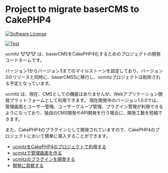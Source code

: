 # Project to migrate baserCMS to CakePHP4

<a href="LICENSE" target="_blank">
    <img alt="Software License" src="https://img.shields.io/badge/license-MIT-brightgreen.svg?style=flat-square">
</a>

[![Test](https://github.com/baserproject/ucmitz/actions/workflows/test.yml/badge.svg?branch=dev)](https://github.com/baserproject/ucmitz/actions/workflows/test.yml)    



ucmitz 🐮🐮🐮 は、baserCMSをCakePHP4化するためのプロジェクトの開発コードネームです。  

バージョン1からバージョン3までのマイルストーンを設定しており、バージョン3のリリースと同時に、baserCMS5に移行し、ucmitzプロジェクトは削除される予定となっています。

ucmitz は、現在、CMSとしての機能はありませんが、Webアプリケーション開発プラットフォームとして利用できます。
現在開発中のバージョン1.0.0では、管理画面とユーザー管理、ユーザーグループ管理、プラグイン管理が利用できるようになっており、独自のCMS開発やAPI開発を行う場合に、開発工数を短縮できます。

また、CakePHP4のプラグインとして開発されていますので、CakePHP4のプロジェクトにおいて簡単に導入することができます。

- [ucmitzをCakePHP4のプロジェクトで利用する](https://github.com/baserproject/ucmitz/wiki/ucmitz%E3%82%92CakePHP4%E3%81%AE%E3%83%97%E3%83%AD%E3%82%B8%E3%82%A7%E3%82%AF%E3%83%88%E3%81%A7%E5%88%A9%E7%94%A8%E3%81%99%E3%82%8B)
- [ucmitzで管理画面を作る](https://github.com/baserproject/ucmitz/wiki/ucmitz%E3%81%A7%E7%AE%A1%E7%90%86%E7%94%BB%E9%9D%A2%E3%82%92%E4%BD%9C%E3%82%8B)
- [ucmitzのプラグインを開発する](https://github.com/baserproject/ucmitz/wiki/ucmitz%E3%81%AE%E3%83%97%E3%83%A9%E3%82%B0%E3%82%A4%E3%83%B3%E3%82%92%E9%96%8B%E7%99%BA%E3%81%99%E3%82%8B)
- [開発に貢献する](https://github.com/baserproject/ucmitz/blob/dev/.github/CONTRIBUTING.md)

